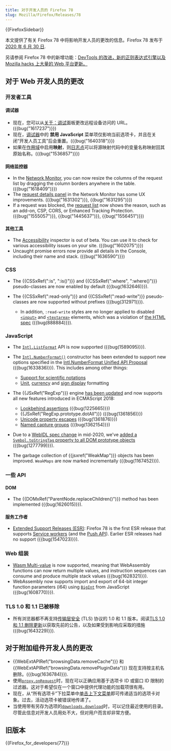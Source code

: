 ```yaml
---
title: 对于开发人员的 Firefox 78
slug: Mozilla/Firefox/Releases/78
---
```


{{FirefoxSidebar}}

本文提供了有关 Firefox 78 中将影响开发人员的更改的信息。Firefox 78 发布于[2020 年 6 月 30 日](https://wiki.mozilla.org/RapidRelease/Calendar#Future_branch_dates/docs/).

另请参阅 Firefox 78 中的新增功能：[DevTools 的改进，新的正则表达式引擎以及 Mozilla hacks 上大量的 Web 平台更新。](https://hacks.mozilla.org/2020/06/new-in-firefox-78/)

## 对于 Web 开发人员的更改

### 开发者工具

#### 调试器

- 现在，您可以从[关于：调试](/zh-CN/docs/Tools/about:debugging#Connecting_to_a_remote_device)面板更改远程设备访问的 URL。({{bug("1617237")}})
- 现在，[调试器](/zh-CN/docs/Tools/Debugger/UI_Tour)中的 **禁用 JavaScript** 菜单项仅影响当前选项卡，并且在关闭“开发人员工具”后会重置。({{bug("1640318")}})
- 如果在[作用域](/zh-CN/docs/Tools/Debugger/UI_Tour#Scopes)中启用**映射**，则[日志点](/zh-CN/docs/Tools/Debugger/Set_a_logpoint)可以将源映射代码中的变量名称映射回其原始名称。({{bug("1536857")}})

#### 网络监控器

- In the [Network Monitor](/zh-CN/docs/Tools/Network_Monitor/request_list#Network_request_columns), you can now resize the columns of the request list by dragging the column borders anywhere in the table. ({{bug("1618409")}})
- The [request details panel](/zh-CN/docs/Tools/Network_Monitor/request_details) in the Network Monitor has some UX improvements. ({{bug("1631302")}}, {{bug("1631295")}})
- If a request was blocked, the [request list](/zh-CN/docs/Tools/Network_Monitor/request_list) now shows the reason, such as an add-on, CSP, CORS, or Enhanced Tracking Protection. ({{bug("1555057")}}, {{bug("1445637")}}, {{bug("1556451")}})

#### 其他工具

- The [Accessibility](/zh-CN/docs/Tools/Accessibility_inspector) inspector is out of beta. You can use it to check for various accessibility issues on your site. ({{bug("1602075")}})
- Uncaught promise errors now provide all details in the Console, including their name and stack. ({{bug("1636590")}})

### CSS

- The {{CSSxRef(":is", ":is()")}} and {{CSSxRef(":where", ":where()")}} pseudo-classes are now enabled by default ({{bug(1632646)}}).
- The {{CSSxRef(":read-only")}} and {{CSSxRef(":read-write")}} pseudo-classes are now supported without prefixes ({{bug(312971)}}).

  - In addition, `:read-write` styles are no longer applied to disabled [`<input>`](/zh-CN/docs/Web/HTML/Element/input) and [`<textarea>`](/zh-CN/docs/Web/HTML/Element/textarea) elements, which was a violation of [the HTML spec](https://html.spec.whatwg.org/#selector-read-write) ({{bug(888884)}}).

### JavaScript

- The [`Intl.ListFormat`](/zh-CN/docs/Web/JavaScript/Reference/Global_Objects/Intl/ListFormat) API is now supported ({{bug(1589095)}}).
- The [`Intl.NumberFormat()`](/zh-CN/docs/Web/JavaScript/Reference/Global_Objects/Intl/NumberFormat/NumberFormat) constructor has been extended to support new options specified in the [Intl.NumberFormat Unified API Proposal](https://github.com/tc39/proposal-unified-intl-numberformat) ({{bug(1633836)}}). This includes among other things:

  - [Support for scientific notations](/zh-CN/docs/Web/JavaScript/Reference/Global_Objects/Intl/NumberFormat/NumberFormat#Scientific_engineering_or_compact_notations)
  - [Unit](/zh-CN/docs/Web/JavaScript/Reference/Global_Objects/Intl/NumberFormat/NumberFormat#Unit_formatting), [currency](/zh-CN/docs/Web/JavaScript/Reference/Global_Objects/Intl/NumberFormat/NumberFormat#Currency_formatting) and [sign display](/zh-CN/docs/Web/JavaScript/Reference/Global_Objects/Intl/NumberFormat/NumberFormat#Displaying_signs) formatting

- The {{JSxRef("RegExp")}} engine [has been updated](https://hacks.mozilla.org/2020/06/a-new-regexp-engine-in-spidermonkey/) and now supports all new features introduced in ECMAScript 2018:

  - [Lookbehind assertions](/zh-CN/docs/Web/JavaScript/Guide/Regular_Expressions/Assertions) ({{bug(1225665)}})
  - {{JSxRef("RegExp.prototype.dotAll")}} ({{bug(1361856)}})
  - [Unicode property escapes](/zh-CN/docs/Web/JavaScript/Guide/Regular_Expressions/Unicode_Property_Escapes) ({{bug(1361876)}})
  - [Named capture groups](/zh-CN/docs/Web/JavaScript/Guide/Regular_Expressions/Groups_and_Ranges) ({{bug(1362154)}})

- Due to a [WebIDL spec change](https://github.com/heycam/webidl/pull/357) in mid-2020, we've [added a `Symbol.toStringTag` property to all DOM prototype objects](/zh-CN/docs/Web/JavaScript/Reference/Global_Objects/Symbol/toStringTag#toStringTag_available_on_all_DOM_prototype_objects) ({{bug(1277799)}}).
- The garbage collection of {{jsxref("WeakMap")}} objects has been improved. `WeakMaps` are now marked incrementally ({{bug(1167452)}}).

### 一些 API

#### DOM

- The {{DOMxRef("ParentNode.replaceChildren()")}} method has been implemented ({{bug(1626015)}}).

#### 服务工作者

- [Extended Support Releases (ESR)](https://www.mozilla.org/en-US/firefox/organizations/): Firefox 78 is the first ESR release that supports [Service workers](/zh-CN/docs/Web/API/Service_Worker_API) (and the [Push API](/zh-CN/docs/Web/API/Push_API)). Earlier ESR releases had no support ({{bug(1547023)}}).

### Web 组装

- [Wasm Multi-value](https://hacks.mozilla.org/2019/11/multi-value-all-the-wasm/) is now supported, meaning that WebAssembly functions can now return multiple values, and instruction sequences can consume and produce multiple stack values ({{bug(1628321)}}).
- WebAssembly now supports import and export of 64-bit integer function parameters (i64) using [`BigInt`](/zh-CN/docs/Web/JavaScript/Reference/Global_Objects/BigInt) from JavaScript ({{bug(1608770)}}).

### TLS 1.0 和 1.1 已被移除

- 所有浏览器都不再支持[传输层安全](/zh-CN/docs/Web/Security/Transport_Layer_Security) (TLS) 协议的 1.0 和 1.1 版本。阅读[TLS 1.0 和 1.1 删除更新](https://hacks.mozilla.org/2019/05/tls-1-0-and-1-1-removal-update/)以获取先前的公告，以及如果受到影响应采取的措施 ({{bug(1643229)}}).

## 对于附加组件开发人员的更改

- {{WebExtAPIRef("browsingData.removeCache")}} 和 {{WebExtAPIRef("browsingData.removePluginData")}} 现在支持按主机名删除。({{bug(1636784)}}).
- 使用[`proxy.onRequest`](/zh-CN/docs/Mozilla/Add-ons/WebExtensions/API/proxy/onRequest)时，现在可以正确应用基于选项卡 ID 或窗口 ID 限制的过滤器。这对于希望仅在一个窗口中提供代理功能的加载项很有用。
- 现在，从“所有选项卡”下拉菜单中[单击上下文菜单](/zh-CN/docs/Mozilla/Add-ons/WebExtensions/API/menus/onClicked)即可传递适当的选项卡对象。过去，活动选项卡被错误地传递了。
- 当使用带有另存为选项的[`downloads.download`](/zh-CN/docs/Mozilla/Add-ons/WebExtensions/API/downloads/download)时，可以记住最近使用的目录。尽管此信息对开发人员用处不大，但对用户而言却非常方便。

## 旧版本

{{Firefox_for_developers(77)}}
